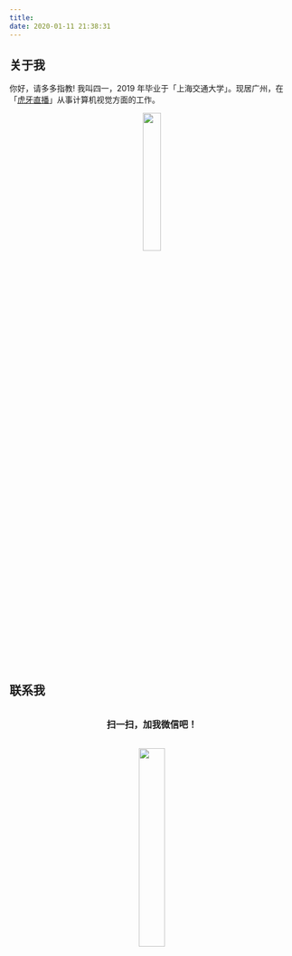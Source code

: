 ```yaml
---
title: 
date: 2020-01-11 21:38:31
---
```



## 关于我

你好，请多多指教! 我叫四一，2019 年毕业于「上海交通大学」。现居广州，在「[虎牙直播](https://www.huya.com)」从事计算机视觉方面的工作。

<p align="center">
    <img width="25%" src="https://cdn.jsdelivr.net/gh/YunYang1994/blogimgs/About-20210509005802.jpg">
</p>

## 联系我

<br>
<font size=3><center><strong>扫一扫，加我微信吧！</strong></center></font>
<br>

<p align="center">
    <img width="30%" src="https://cdn.jsdelivr.net/gh/YunYang1994/blogimgs/About-20210509005807.jpg">
</p>
